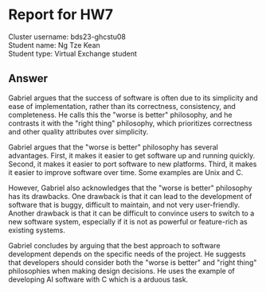 # Report for HW7

Cluster username: bds23-ghcstu08  
Student name: Ng Tze Kean  
Student type: Virtual Exchange student  

## Answer

Gabriel argues that the success of software is often due to its simplicity and ease of implementation, rather than its correctness, consistency, and completeness. He calls this the "worse is better" philosophy, and he contrasts it with the "right thing" philosophy, which prioritizes correctness and other quality attributes over simplicity.

Gabriel argues that the "worse is better" philosophy has several advantages. First, it makes it easier to get software up and running quickly. Second, it makes it easier to port software to new platforms. Third, it makes it easier to improve software over time. Some examples are Unix and C.

However, Gabriel also acknowledges that the "worse is better" philosophy has its drawbacks. One drawback is that it can lead to the development of software that is buggy, difficult to maintain, and not very user-friendly. Another drawback is that it can be difficult to convince users to switch to a new software system, especially if it is not as powerful or feature-rich as existing systems.

Gabriel concludes by arguing that the best approach to software development depends on the specific needs of the project. He suggests that developers should consider both the "worse is better" and "right thing" philosophies when making design decisions. He uses the example of developing AI software with C which is a arduous task.